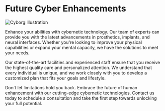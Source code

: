 <!--font:Montserrat-->

# Future Cyber Enhancements

![Cyborg Illustration](cyborg-illustration.jpg)

Enhance your abilities with cybernetic technology. Our team of experts can provide you with the latest advancements in prosthetics, implants, and neural interfaces. Whether you're looking to improve your physical capabilities or expand your mental capacity, we have the solutions to meet your needs.

Our state-of-the-art facilities and experienced staff ensure that you receive the highest quality care and personalized attention. We understand that every individual is unique, and we work closely with you to develop a customized plan that fits your goals and lifestyle.

Don't let limitations hold you back. Embrace the future of human enhancement with our cutting-edge cybernetic technologies. Contact us today to schedule a consultation and take the first step towards unlocking your full potential.

<!--

Write me markdown content of website with wallpaper:

"An illustration of a cyborg with a metallic body and glowing eyes"

The header of the page should not be copy of the text but rather a real content of the website which is using this wallpaper.


---


# Cybernetic Enhancements for the Future

![Cyborg Illustration](cyborg-illustration.jpg)

Enhance your abilities with cybernetic technology. Our team of experts can provide you with the latest advancements in prosthetics, implants, and neural interfaces. Whether you're looking to improve your physical capabilities or expand your mental capacity, we have the solutions to meet your needs.

Our state-of-the-art facilities and experienced staff ensure that you receive the highest quality care and personalized attention. We understand that every individual is unique, and we work closely with you to develop a customized plan that fits your goals and lifestyle.

Don't let limitations hold you back. Embrace the future of human enhancement with our cutting-edge cybernetic technologies. Contact us today to schedule a consultation and take the first step towards unlocking your full potential.


---


Write me a Google font which is best fitting for the website.

Pick from the list:
- Poppins
- Playfair Display
- Creepster
- Cormorant Garamond
- Alegreya
- IBM Plex Sans
- Montserrat
- Roboto
- Exo 2
- Barlow Condensed
- Cabin
- Cinzel Decorative
- Dancing Script
- Lato
- Lobster
- Raleway
- Orbitron
- Great Vibes
- Futura
- Inter
- Cinzel
- Open Sans


Write just the font name nothing else.


---


Montserrat

-->
